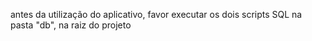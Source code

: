 antes da utilização do aplicativo, favor executar os dois scripts SQL na pasta "db", na raiz do projeto